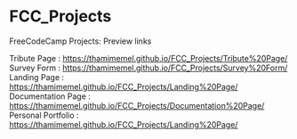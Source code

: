 # FCC_Projects
FreeCodeCamp Projects:         Preview links  
  
Tribute Page        :          https://thamimemel.github.io/FCC_Projects/Tribute%20Page/  
Survey Form         :          https://thamimemel.github.io/FCC_Projects/Survey%20Form/  
Landing Page        :          https://thamimemel.github.io/FCC_Projects/Landing%20Page/  
Documentation Page  :          https://thamimemel.github.io/FCC_Projects/Documentation%20Page/  
Personal Portfolio  :          https://thamimemel.github.io/FCC_Projects/Landing%20Page/    